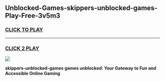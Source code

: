 
## Unblocked-Games-skippers-unblocked-games-Play-Free-3v5m3
<h3>
<a href="https://premium76.site?title=skippers-unblocked-games&ref=10A">CLICK TO PLAY</a></h3>
<hr>

<h3>
<a href="https://premium76.site?title=skippers-unblocked-games&ref=10A">CLICK 2 PLAY</a>
  
</h3>

<a href="https://premium76.site?title=skippers-unblocked-games&ref=10A"><img src="https://clearcache.store/games.png"></a>


**skippers-unblocked-games games unblocked: Your Gateway to Fun and Accessible Online Gaming**
